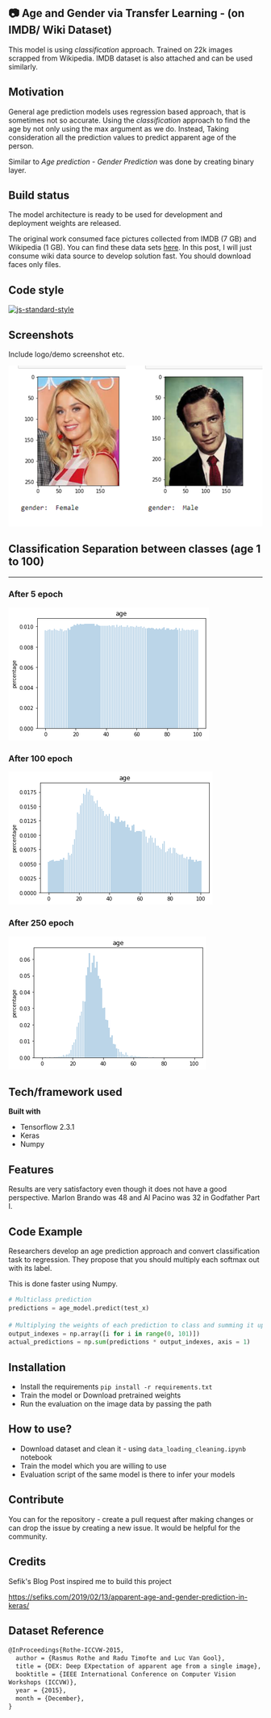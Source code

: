 ## :camera: Age and Gender via Transfer Learning - (on IMDB/ Wiki Dataset) 
This model is using *classification* approach. Trained on 22k images scrapped from Wikipedia. IMDB dataset is also attached and can be used similarly.


## Motivation
General age prediction models uses regression based approach, that is sometimes not so accurate. Using the *classification* approach to find the age by not only using the max argument as we do. Instead, Taking consideration all the prediction values to predict apparent age of the person.

Similar to *Age prediction* - *Gender Prediction* was done by creating binary layer.


## Build status
The model architecture is ready to be used for development and deployment weights are released.

The original work consumed face pictures collected from IMDB (7 GB) and Wikipedia (1 GB). You can find these data sets [here](https://data.vision.ee.ethz.ch/cvl/rrothe/imdb-wiki/). In this post, I will just consume wiki data source to develop solution fast. You should download faces only files.


## Code style

[![js-standard-style](https://img.shields.io/badge/code%20style-standard-brightgreen.svg?style=flat)](https://github.com/feross/standard)
 
## Screenshots
Include logo/demo screenshot etc.

![](assets/gender_result.png)

## Classification Separation between classes (age 1 to 100)
---
### After 5 epoch
![](assets/initial.png)
### After 100 epoch
![](assets/mid.png)
### After 250 epoch
![](assets/final.png)

## Tech/framework used
<b>Built with</b>
- Tensorflow 2.3.1
- Keras
- Numpy

## Features
Results are very satisfactory even though it does not have a good perspective. Marlon Brando was 48 and Al Pacino was 32 in Godfather Part I.

## Code Example
Researchers develop an age prediction approach and convert classification task to regression. They propose that you should multiply each softmax out with its label.

This is done faster using Numpy.

```python
# Multiclass prediction
predictions = age_model.predict(test_x)
 
# Multiplying the weights of each prediction to class and summing it up
output_indexes = np.array([i for i in range(0, 101)])
actual_predictions = np.sum(predictions * output_indexes, axis = 1)
```

## Installation
- Install the requirements `pip install -r requirements.txt`
- Train the model or Download pretrained weights
- Run the evaluation on the image data by passing the path

## How to use?
- Download dataset and clean it - using `data_loading_cleaning.ipynb` notebook
- Train the model which you are willing to use
- Evaluation script of the same model is there to infer your models

## Contribute
You can for the repository - create a pull request after making changes or can drop the issue by creating a new issue. It would be helpful for the community.


## Credits
Sefik's Blog Post inspired me to build this project

https://sefiks.com/2019/02/13/apparent-age-and-gender-prediction-in-keras/

## Dataset Reference

```
@InProceedings{Rothe-ICCVW-2015,
  author = {Rasmus Rothe and Radu Timofte and Luc Van Gool},
  title = {DEX: Deep EXpectation of apparent age from a single image},
  booktitle = {IEEE International Conference on Computer Vision Workshops (ICCVW)},
  year = {2015},
  month = {December},
}
```

